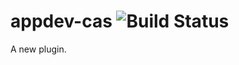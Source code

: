 appdev-cas ![Build Status](https://travis-ci.org/appdevdesigns/appdev-cas.png)
================

A new plugin.